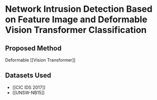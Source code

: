 # Network Intrusion Detection Based on Feature Image and Deformable Vision Transformer Classification
## Proposed Method
Deformable [[Vision Transformer]]
## Datasets Used
 - [[CIC IDS 2017]]
 - [[UNSW-NB15]]

